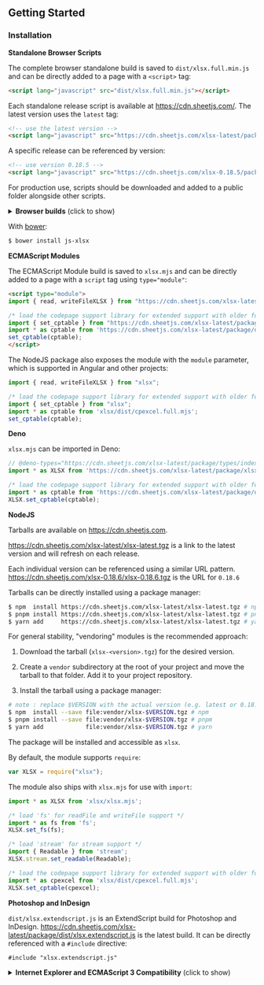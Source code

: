 ## Getting Started

### Installation

**Standalone Browser Scripts**

The complete browser standalone build is saved to `dist/xlsx.full.min.js` and
can be directly added to a page with a `<script>` tag:

```html
<script lang="javascript" src="dist/xlsx.full.min.js"></script>
```

Each standalone release script is available at <https://cdn.sheetjs.com/>.  The
latest version uses the `latest` tag:

```html
<!-- use the latest version -->
<script lang="javascript" src="https://cdn.sheetjs.com/xlsx-latest/package/dist/xlsx.full.min.js"></script>
```

A specific release can be referenced by version:

```html
<!-- use version 0.18.5 -->
<script lang="javascript" src="https://cdn.sheetjs.com/xlsx-0.18.5/package/dist/xlsx.full.min.js"></script>
```

For production use, scripts should be downloaded and added to a public folder
alongside other scripts.

</details>

<details>
  <summary><b>Browser builds</b> (click to show)</summary>

The complete single-file version is generated at `dist/xlsx.full.min.js`

`dist/xlsx.core.min.js` omits codepage library (no support for XLS encodings)

A slimmer build is generated at `dist/xlsx.mini.min.js`. Compared to full build:
- codepage library skipped (no support for XLS encodings)
- no support for XLSB / XLS / Lotus 1-2-3 / SpreadsheetML 2003 / Numbers
- node stream utils removed

These scripts are also available on the CDN:

```html
<!-- use xlsx.mini.min.js from the latest version -->
<script lang="javascript" src="https://cdn.sheetjs.com/xlsx-latest/package/dist/xlsx.mini.min.js"></script>
```

</details>


With [bower](https://bower.io/search/?q=js-xlsx):

```bash
$ bower install js-xlsx
```

**ECMAScript Modules**

The ECMAScript Module build is saved to `xlsx.mjs` and can be directly added to
a page with a `script` tag using `type="module"`:

```html
<script type="module">
import { read, writeFileXLSX } from "https://cdn.sheetjs.com/xlsx-latest/package/xlsx.mjs";

/* load the codepage support library for extended support with older formats  */
import { set_cptable } from "https://cdn.sheetjs.com/xlsx-latest/package/xlsx.mjs";
import * as cptable from 'https://cdn.sheetjs.com/xlsx-latest/package/dist/cpexcel.full.mjs';
set_cptable(cptable);
</script>
```

The NodeJS package also exposes the module with the `module` parameter, which is
supported in Angular and other projects:

```ts
import { read, writeFileXLSX } from "xlsx";

/* load the codepage support library for extended support with older formats  */
import { set_cptable } from "xlsx";
import * as cptable from 'xlsx/dist/cpexcel.full.mjs';
set_cptable(cptable);
```

**Deno**

`xlsx.mjs` can be imported in Deno:

```ts
// @deno-types="https://cdn.sheetjs.com/xlsx-latest/package/types/index.d.ts"
import * as XLSX from 'https://cdn.sheetjs.com/xlsx-latest/package/xlsx.mjs';

/* load the codepage support library for extended support with older formats  */
import * as cptable from 'https://cdn.sheetjs.com/xlsx-latest/package/dist/cpexcel.full.mjs';
XLSX.set_cptable(cptable);
```

**NodeJS**

Tarballs are available on <https://cdn.sheetjs.com>.

<https://cdn.sheetjs.com/xlsx-latest/xlsx-latest.tgz> is a link to the latest
version and will refresh on each release.

Each individual version can be referenced using a similar URL pattern.
<https://cdn.sheetjs.com/xlsx-0.18.6/xlsx-0.18.6.tgz> is the URL for `0.18.6`

Tarballs can be directly installed using a package manager:

```bash
$ npm  install https://cdn.sheetjs.com/xlsx-latest/xlsx-latest.tgz # npm
$ pnpm install https://cdn.sheetjs.com/xlsx-latest/xlsx-latest.tgz # pnpm
$ yarn add     https://cdn.sheetjs.com/xlsx-latest/xlsx-latest.tgz # yarn
```

For general stability, "vendoring" modules is the recommended approach:

1) Download the tarball (`xlsx-<version>.tgz`) for the desired version.

2) Create a `vendor` subdirectory at the root of your project and move the
   tarball to that folder.  Add it to your project repository.

3) Install the tarball using a package manager:

```bash
# note : replace $VERSION with the actual version (e.g. latest or 0.18.6)
$ npm  install --save file:vendor/xlsx-$VERSION.tgz # npm
$ pnpm install --save file:vendor/xlsx-$VERSION.tgz # pnpm
$ yarn add            file:vendor/xlsx-$VERSION.tgz # yarn
```

The package will be installed and accessible as `xlsx`.

By default, the module supports `require`:

```js
var XLSX = require("xlsx");
```

The module also ships with `xlsx.mjs` for use with `import`:

```js
import * as XLSX from 'xlsx/xlsx.mjs';

/* load 'fs' for readFile and writeFile support */
import * as fs from 'fs';
XLSX.set_fs(fs);

/* load 'stream' for stream support */
import { Readable } from 'stream';
XLSX.stream.set_readable(Readable);

/* load the codepage support library for extended support with older formats  */
import * as cpexcel from 'xlsx/dist/cpexcel.full.mjs';
XLSX.set_cptable(cpexcel);
```

**Photoshop and InDesign**

`dist/xlsx.extendscript.js` is an ExtendScript build for Photoshop and InDesign.
<https://cdn.sheetjs.com/xlsx-latest/package/dist/xlsx.extendscript.js> is the
latest build.  It can be directly referenced with a `#include` directive:

```extendscript
#include "xlsx.extendscript.js"
```


<details>
  <summary><b>Internet Explorer and ECMAScript 3 Compatibility</b> (click to show)</summary>

For broad compatibility with JavaScript engines, the library is written using
ECMAScript 3 language dialect as well as some ES5 features like `Array#forEach`.
Older browsers require shims to provide missing functions.

To use the shim, add the shim before the script tag that loads `xlsx.js`:

```html
<!-- add the shim first -->
<script type="text/javascript" src="shim.min.js"></script>
<!-- after the shim is referenced, add the library -->
<script type="text/javascript" src="xlsx.full.min.js"></script>
```

The script also includes `IE_LoadFile` and `IE_SaveFile` for loading and saving
files in Internet Explorer versions 6-9.  The `xlsx.extendscript.js` script
bundles the shim in a format suitable for Photoshop and other Adobe products.

</details>

